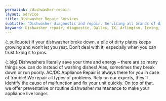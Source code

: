 ```yaml
---
permalink: /dishwasher-repair
layout: service
title: Dishwasher Repair Services
subtitle: "Dishwasher diagnostic and repair. Servicing all brands of dishwashers. We work in Dallas, TX and surrounding areas."
keyword: Dishwasher repair, diagnostic, Dallas, TX, Arlington, Irving, Denton, Lewisville, Plano, Carrollton, Frisco, Keller, Grapevine, Bedford, Euless, Southlake, Lake Dallas, Roanoke, Argyle, Hebron, Richardson, Corinth, Lantana, Copper Canyon, Highland Village, Double Oak, Watauga, Melody Hills, Richland Hills, North Richland Hills, Haltom City, Blue Mound
---
```


{:.pullquote}
If your dishwasher broke down, a pile of dirty plates keeps growing and won’t let you rest. Don’t deal with it, especially when you can trust fixing it to pros.


{:.big}
Dishwashers literally save your time and energy – there are so many things you can do instead of washing dishes! Alas, sometimes they break down or run poorly. AC/DC Appliance Repair is always there for you in case of trouble! We repair all types of problems. Rely on our experts, they’ll identify the cause of malfunction and fix your unit quickly. On top of that. we offer preventative or routine dishwasher maintenance to make your appliance live longer.
